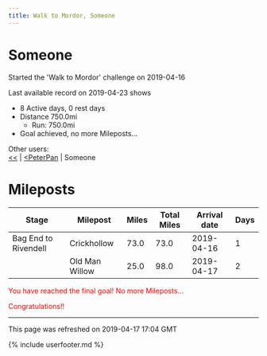 ```yaml
---
title: Walk to Mordor, Someone
---
```


# Someone

Started the 'Walk to Mordor' challenge on 2019-04-16

Last available record on 2019-04-23 shows
* 8 Active days, 0 rest days
* Distance 750.0mi
  * Run: 750.0mi
* Goal achieved, no more Mileposts...

Other users:  
[\<\<](PeterPan.md) | [\<PeterPan](PeterPan.md) | Someone

# Mileposts

| Stage | Milepost | Miles | Total Miles | Arrival date | Days |
|---|---|---|---|---|---|
| Bag End to Rivendell | Crickhollow | 73.0 | 73.0 | 2019-04-16 | 1 |
|  | Old Man Willow | 25.0 | 98.0 | 2019-04-17 | 2 |

<p style='color:red'>You have reached the final goal! No more Mileposts...</p>
<p style='color:red'>Congratulations!!</p>

---
This page was refreshed on 2019-04-17 17:04 GMT

{% include userfooter.md %}
